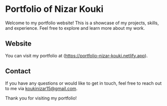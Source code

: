 # Portfolio of Nizar Kouki

Welcome to my portfolio website! This is a showcase of my projects, skills, and experience. Feel free to explore and learn more about my work.

## Website

You can visit my portfolio at (https://portfolio-nizar-kouki.netlify.app).

## Contact

If you have any questions or would like to get in touch, feel free to reach out to me via [koukinizar15@gmail.com](mailto:koukinizar15@gmail.com).

Thank you for visiting my portfolio!
